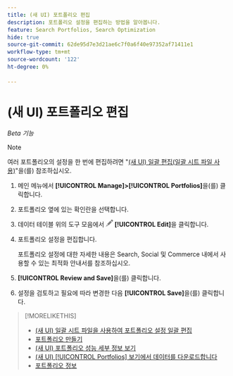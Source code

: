 ```yaml
---
title: (새 UI) 포트폴리오 편집
description: 포트폴리오 설정을 편집하는 방법을 알아봅니다.
feature: Search Portfolios, Search Optimization
hide: true
source-git-commit: 62de95d7e3d21ae6c7f0a6f40e97352af71411e1
workflow-type: tm+mt
source-wordcount: '122'
ht-degree: 0%

---
```


# (새 UI) 포트폴리오 편집

*Beta 기능*

>[!NOTE]
>
>여러 포트폴리오의 설정을 한 번에 편집하려면 &quot;[(새 UI) 일괄 편집(일괄 시트 파일 사용)](portfolio-bulksheets.md)&quot;을(를) 참조하십시오.

1. 메인 메뉴에서 **[!UICONTROL Manage]>[!UICONTROL Portfolios]**&#x200B;을(를) 클릭합니다.

1. 포트폴리오 옆에 있는 확인란을 선택합니다.

1. 데이터 테이블 위의 도구 모음에서 ![편집](/help/search-social-commerce/assets/edit.png "편집") **[!UICONTROL Edit]**&#x200B;을 클릭합니다.

1. 포트폴리오 설정을 편집합니다.

   포트폴리오 설정에 대한 자세한 내용은 Search, Social 및 Commerce 내에서 사용할 수 있는 최적화 안내서를 참조하십시오.

1. **[!UICONTROL Review and Save]**&#x200B;을(를) 클릭합니다.

1. 설정을 검토하고 필요에 따라 변경한 다음 **[!UICONTROL Save]**&#x200B;을(를) 클릭합니다.

>[!MORELIKETHIS]
>
>* [(새 UI) 일괄 시트 파일을 사용하여 포트폴리오 설정 일괄 편집](portfolio-bulksheets.md)
>* [포트폴리오 만들기](portfolio-create.md)
>* [(새 UI) 포트폴리오 성능 세부 정보 보기](portfolio-details.md)
>* [(새 UI) [!UICONTROL Portfolios] 보기에서 데이터를 다운로드합니다](portfolio-view-report.md)
>* [포트폴리오 정보](portfolio-about.md)